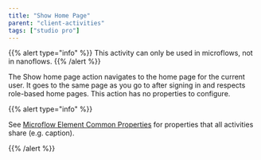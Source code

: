 ```yaml
---
title: "Show Home Page"
parent: "client-activities"
tags: ["studio pro"]
---
```


{{% alert type="info" %}}
This activity can only be used in microflows, not in nanoflows.
{{% /alert %}}

The Show home page action navigates to the home page for the current user. It goes to the same page as you go to after signing in and respects role-based home pages. This action has no properties to configure.

{{% alert type="info" %}}

See [Microflow Element Common Properties](microflow-element-common-properties) for properties that all activities share (e.g. caption).

{{% /alert %}}
